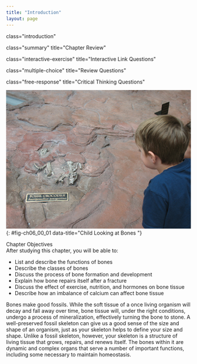 ```yaml
---
title: "Introduction"
layout: page
---
```



<cnx-pi data-type="cnx.flag.introduction"> class="introduction" </cnx-pi>

<cnx-pi data-type="cnx.eoc">class="summary" title="Chapter Review"</cnx-pi>

<cnx-pi data-type="cnx.eoc">class="interactive-exercise" title="Interactive Link Questions"</cnx-pi>

<cnx-pi data-type="cnx.eoc">class="multiple-choice" title="Review Questions" </cnx-pi>

<cnx-pi data-type="cnx.eoc">class="free-response" title="Critical Thinking Questions"</cnx-pi>

 ![This photo shows a boy looking at a museum exhibit that contains two fossilized crocodile skeletons embedded within a large boulder. The skull, spine and forelimbs of one of the crocodiles are visible.](../resources/600_Child_Looking_at_Bones.jpg "Bone is a living tissue. Unlike the bones of a fossil made inert by a process of mineralization, a child&#x2019;s bones will continue to grow and develop while contributing to the support and function of other body systems. (credit: James Emery)"){: #fig-ch06_00_01 data-title="Child Looking at Bones "}

<div data-type="note" id="eip-97" class="chapter-objectives" markdown="1">
<div data-type="title">
Chapter Objectives
</div>
After studying this chapter, you will be able to:

* List and describe the functions of bones
* Describe the classes of bones
* Discuss the process of bone formation and development
* Explain how bone repairs itself after a fracture
* Discuss the effect of exercise, nutrition, and hormones on bone tissue
* Describe how an imbalance of calcium can affect bone tissue

</div>

Bones make good fossils. While the soft tissue of a once living organism will decay and fall away over time, bone tissue will, under the right conditions, undergo a process of mineralization, effectively turning the bone to stone. A well-preserved fossil skeleton can give us a good sense of the size and shape of an organism, just as your skeleton helps to define your size and shape. Unlike a fossil skeleton, however, your skeleton is a structure of living tissue that grows, repairs, and renews itself. The bones within it are dynamic and complex organs that serve a number of important functions, including some necessary to maintain homeostasis.


